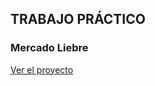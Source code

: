 ## TRABAJO PRÁCTICO

### Mercado Liebre

[Ver el proyecto](https://trabajomercadoliebre.onrender.com/)
